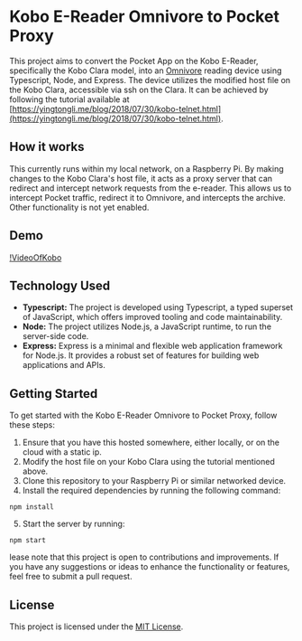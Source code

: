 # Kobo E-Reader Omnivore to Pocket Proxy

This project aims to convert the Pocket App on the Kobo E-Reader, specifically the Kobo Clara model, into an [Omnivore](https://github.com/omnivore-app/omnivore/) reading device using Typescript, Node, and Express. The device utilizes the modified host file on the Kobo Clara, accessible via ssh on the Clara. It can be achieved by following the tutorial available at [https://yingtongli.me/blog/2018/07/30/kobo-telnet.html](https://yingtongli.me/blog/2018/07/30/kobo-telnet.html).

## How it works

This currently runs  within my local network, on a Raspberry Pi. By making changes to the Kobo Clara's host file, it acts as a proxy server that can redirect and intercept network requests from the e-reader. This allows us to intercept Pocket traffic, redirect it to Omnivore, and intercepts the archive. Other functionality is not yet enabled. 

## Demo 

[!VideoOfKobo](./docs/result1687943216.webm)

## Technology Used

- **Typescript:** The project is developed using Typescript, a typed superset of JavaScript, which offers improved tooling and code maintainability.
- **Node:** The project utilizes Node.js, a JavaScript runtime, to run the server-side code.
- **Express:** Express is a minimal and flexible web application framework for Node.js. It provides a robust set of features for building web applications and APIs.

## Getting Started

To get started with the Kobo E-Reader Omnivore to Pocket Proxy, follow these steps:

1. Ensure that you have this hosted somewhere, either locally, or on the cloud with a static ip.
2. Modify the host file on your Kobo Clara using the tutorial mentioned above.
3. Clone this repository to your Raspberry Pi or similar networked device.
4. Install the required dependencies by running the following command:
```
npm install

```
5. Start the server by running:
```
npm start
```

lease note that this project is open to contributions and improvements. If you have any suggestions or ideas to enhance the functionality or features, feel free to submit a pull request.

## License

This project is licensed under the [MIT License](LICENSE).